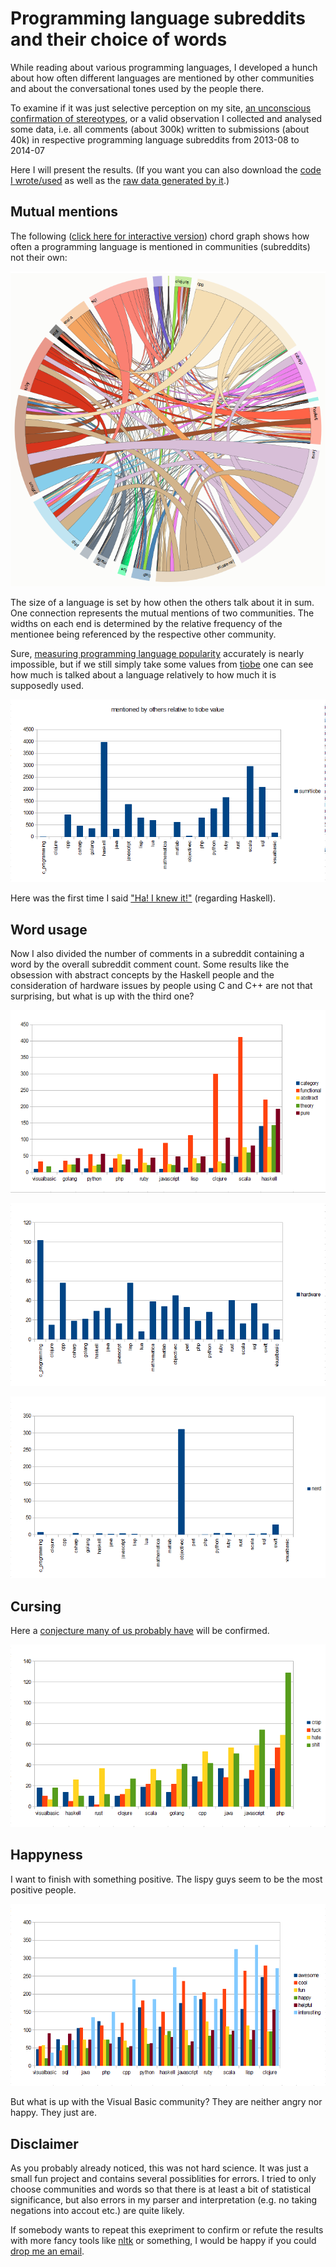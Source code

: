 # Programming language subreddits and their choice of words

While reading about various programming languages, I developed a hunch about how often different languages are mentioned by other communities and about the  conversational tones used by the people there.

To examine if it was just selective perception on my site, [an unconscious confirmation of stereotypes](http://en.wikipedia.org/wiki/Confirmation_bias), or a valid observation I collected and analysed some data, i.e. all comments (about 300k) written to submissions (about 40k) in respective programming language subreddits from 2013-08 to 2014-07

Here I will present the results. (If you want you can also download the [code I wrote/used](https://gist.github.com/Dobiasd/d0ae9dd611dc8fb395ec) as well as the [raw data generated by it](https://gist.github.com/Dobiasd/d8cafe091a2da2589bd7).)


## Mutual mentions

The following ([click here for interactive version](mentions_chord_graph)) chord graph shows how often a programming language is mentioned in communities (subreddits) not their own:

![mutual mentions](img/programming_language_subreddits_and_their_choice_of_words/mutual_mentions.png "mutual mentions")

The size of a language is set by how othen the others talk about it in sum. One connection represents the mutual mentions of two communities. The widths on each end is determined by the relative frequency of the mentionee being referenced by the respective other community.

Sure, [measuring programming language popularity](http://en.wikipedia.org/wiki/Measuring_programming_language_popularity) accurately is nearly impossible, but if we still simply take some values from [tiobe](http://www.tiobe.com/index.php/content/paperinfo/tpci/index.html) one can see how much is talked about a language relatively to how much it is supposedly used.

![mentions relative to tiobe](img/programming_language_subreddits_and_their_choice_of_words/mentions_relative_to_tiobe.png "mentions relative to tiobe")

Here was the first time I said ["Ha! I knew it!"](http://en.wikipedia.org/wiki/Hindsight_bias) (regarding Haskell).


## Word usage

Now I also divided the number of comments in a subreddit containing a word by the overall subreddit comment count. Some results like the obsession with abstract concepts by the Haskell people and the consideration of hardware issues by people using C and C++ are not that surprising, but what is up with the third one?


![abstract concepts](img/programming_language_subreddits_and_their_choice_of_words/abstract_concepts.png "abstract concepts")

![hardware](img/programming_language_subreddits_and_their_choice_of_words/hardware.png "hardware")

![nerd](img/programming_language_subreddits_and_their_choice_of_words/nerd.png "nerd")


## Cursing

Here a [conjecture many of us probably have](http://eev.ee/blog/2012/04/09/php-a-fractal-of-bad-design/) will be confirmed.

![cursing](img/programming_language_subreddits_and_their_choice_of_words/cursing.png "cursing")


## Happyness

I want to finish with something positive. The lispy guys seem to be the most positive people.

![happy](img/programming_language_subreddits_and_their_choice_of_words/happy.png "happy")

But what is up with the Visual Basic community? They are neither angry nor happy. They just are.



## Disclaimer

As you probably already noticed, this was not hard science. It was just a small fun project and contains several possiblities for errors. I tried to only choose communities and words so that there is at least a bit of statistical significance, but also errors in my parser and interpretation (e.g. no taking negations into accout etc.) are quite likely.

If somebody wants to repeat this exepriment to confirm or refute the results with more fancy tools like [nltk](http://www.nltk.org/) or something, I would be happy if you could [drop me an email](mailto:harry@daiw.de).